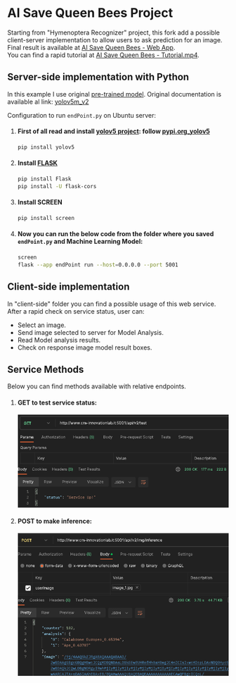 # AI Save Queen Bees Project
Starting from "Hymenoptera Recognizer" project, this fork add a possible client-server implementation to allow users to ask prediction for an image.<br/>
Final result is available at [AI Save Queen Bees - Web App](http://www.cm-innovationlab.it/aisavequeenbees.html).<br/>
You can find a rapid tutorial at [AI Save Queen Bees - Tutorial.mp4](https://www.cm-innovationlab.it/AISaveQueenBees%20-%20Tutorial.mp4).

## Server-side implementation with Python
In this example I use original [pre-trained model](/Hymenoptera-Recognizer/models/yolov5m_v2.pt).
Original documentation is available al link: [yolov5m_v2](../README.md#yolov5m_v2)

Configuration to run `endPoint.py` on Ubuntu server:

1. #### First of all read and install [yolov5 project](https://github.com/ultralytics/yolov5): follow [pypi.org_yolov5](https://pypi.org/project/yolov5/)
    ```bash
    pip install yolov5
    ```

2. #### Install [FLASK](https://flask.palletsprojects.com/en/2.2.x/)
    ```bash
    pip install Flask
    pip install -U flask-cors
    ```

3. #### Install SCREEN
    ```bash
    pip install screen
    ```

4. #### Now you can run the below code from the folder where you saved `endPoint.py` and Machine Learning Model:
    ```bash
    screen
    flask --app endPoint run --host=0.0.0.0 --port 5001
    ```

## Client-side implementation
In "client-side" folder you can find a possible usage of this web service.<br/>
After a rapid check on service status, user can:

* Select an image.
* Send image selected to server for Model Analysis.
* Read Model analysis results.
* Check on response image model result boxes.

## Service Methods
Below you can find methods available with relative endpoints.
1. #### GET to test service status:
    ![GET method](GET.png)
1. #### POST to make inference:
    ![POST method](POST.png)